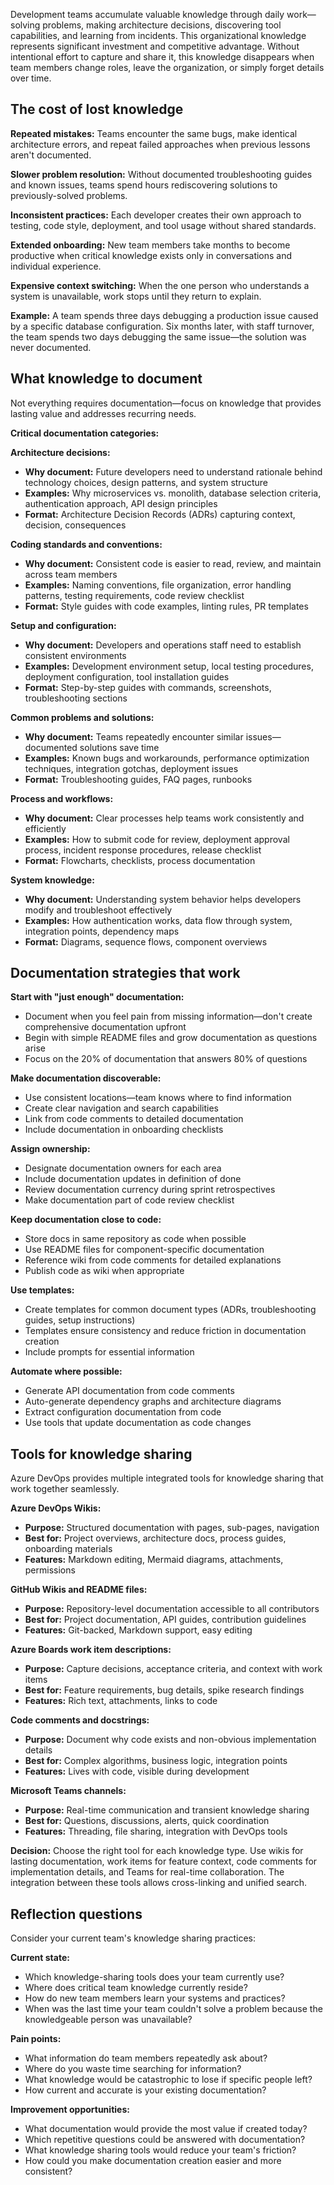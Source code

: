 Development teams accumulate valuable knowledge through daily work—solving problems, making architecture decisions, discovering tool capabilities, and learning from incidents. This organizational knowledge represents significant investment and competitive advantage. Without intentional effort to capture and share it, this knowledge disappears when team members change roles, leave the organization, or simply forget details over time.

## The cost of lost knowledge

**Repeated mistakes:** Teams encounter the same bugs, make identical architecture errors, and repeat failed approaches when previous lessons aren't documented.

**Slower problem resolution:** Without documented troubleshooting guides and known issues, teams spend hours rediscovering solutions to previously-solved problems.

**Inconsistent practices:** Each developer creates their own approach to testing, code style, deployment, and tool usage without shared standards.

**Extended onboarding:** New team members take months to become productive when critical knowledge exists only in conversations and individual experience.

**Expensive context switching:** When the one person who understands a system is unavailable, work stops until they return to explain.

**Example:** A team spends three days debugging a production issue caused by a specific database configuration. Six months later, with staff turnover, the team spends two days debugging the same issue—the solution was never documented.

## What knowledge to document

Not everything requires documentation—focus on knowledge that provides lasting value and addresses recurring needs.

**Critical documentation categories:**

**Architecture decisions:**

- **Why document:** Future developers need to understand rationale behind technology choices, design patterns, and system structure
- **Examples:** Why microservices vs. monolith, database selection criteria, authentication approach, API design principles
- **Format:** Architecture Decision Records (ADRs) capturing context, decision, consequences

**Coding standards and conventions:**

- **Why document:** Consistent code is easier to read, review, and maintain across team members
- **Examples:** Naming conventions, file organization, error handling patterns, testing requirements, code review checklist
- **Format:** Style guides with code examples, linting rules, PR templates

**Setup and configuration:**

- **Why document:** Developers and operations staff need to establish consistent environments
- **Examples:** Development environment setup, local testing procedures, deployment configuration, tool installation guides
- **Format:** Step-by-step guides with commands, screenshots, troubleshooting sections

**Common problems and solutions:**

- **Why document:** Teams repeatedly encounter similar issues—documented solutions save time
- **Examples:** Known bugs and workarounds, performance optimization techniques, integration gotchas, deployment issues
- **Format:** Troubleshooting guides, FAQ pages, runbooks

**Process and workflows:**

- **Why document:** Clear processes help teams work consistently and efficiently
- **Examples:** How to submit code for review, deployment approval process, incident response procedures, release checklist
- **Format:** Flowcharts, checklists, process documentation

**System knowledge:**

- **Why document:** Understanding system behavior helps developers modify and troubleshoot effectively
- **Examples:** How authentication works, data flow through system, integration points, dependency maps
- **Format:** Diagrams, sequence flows, component overviews

## Documentation strategies that work

**Start with "just enough" documentation:**

- Document when you feel pain from missing information—don't create comprehensive documentation upfront
- Begin with simple README files and grow documentation as questions arise
- Focus on the 20% of documentation that answers 80% of questions

**Make documentation discoverable:**

- Use consistent locations—team knows where to find information
- Create clear navigation and search capabilities
- Link from code comments to detailed documentation
- Include documentation in onboarding checklists

**Assign ownership:**

- Designate documentation owners for each area
- Include documentation updates in definition of done
- Review documentation currency during sprint retrospectives
- Make documentation part of code review checklist

**Keep documentation close to code:**

- Store docs in same repository as code when possible
- Use README files for component-specific documentation
- Reference wiki from code comments for detailed explanations
- Publish code as wiki when appropriate

**Use templates:**

- Create templates for common document types (ADRs, troubleshooting guides, setup instructions)
- Templates ensure consistency and reduce friction in documentation creation
- Include prompts for essential information

**Automate where possible:**

- Generate API documentation from code comments
- Auto-generate dependency graphs and architecture diagrams
- Extract configuration documentation from code
- Use tools that update documentation as code changes

## Tools for knowledge sharing

Azure DevOps provides multiple integrated tools for knowledge sharing that work together seamlessly.

**Azure DevOps Wikis:**

- **Purpose:** Structured documentation with pages, sub-pages, navigation
- **Best for:** Project overviews, architecture docs, process guides, onboarding materials
- **Features:** Markdown editing, Mermaid diagrams, attachments, permissions

**GitHub Wikis and README files:**

- **Purpose:** Repository-level documentation accessible to all contributors
- **Best for:** Project documentation, API guides, contribution guidelines
- **Features:** Git-backed, Markdown support, easy editing

**Azure Boards work item descriptions:**

- **Purpose:** Capture decisions, acceptance criteria, and context with work items
- **Best for:** Feature requirements, bug details, spike research findings
- **Features:** Rich text, attachments, links to code

**Code comments and docstrings:**

- **Purpose:** Document why code exists and non-obvious implementation details
- **Best for:** Complex algorithms, business logic, integration points
- **Features:** Lives with code, visible during development

**Microsoft Teams channels:**

- **Purpose:** Real-time communication and transient knowledge sharing
- **Best for:** Questions, discussions, alerts, quick coordination
- **Features:** Threading, file sharing, integration with DevOps tools

**Decision:** Choose the right tool for each knowledge type. Use wikis for lasting documentation, work items for feature context, code comments for implementation details, and Teams for real-time collaboration. The integration between these tools allows cross-linking and unified search.

## Reflection questions

Consider your current team's knowledge sharing practices:

**Current state:**

- Which knowledge-sharing tools does your team currently use?
- Where does critical team knowledge currently reside?
- How do new team members learn your systems and practices?
- When was the last time your team couldn't solve a problem because the knowledgeable person was unavailable?

**Pain points:**

- What information do team members repeatedly ask about?
- Where do you waste time searching for information?
- What knowledge would be catastrophic to lose if specific people left?
- How current and accurate is your existing documentation?

**Improvement opportunities:**

- What documentation would provide the most value if created today?
- Which repetitive questions could be answered with documentation?
- What knowledge sharing tools would reduce your team's friction?
- How could you make documentation creation easier and more consistent?
